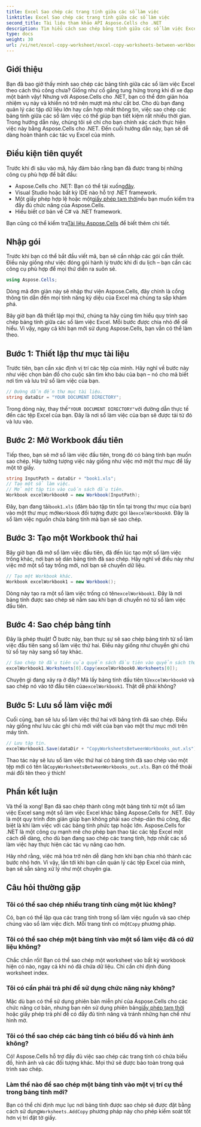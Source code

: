 ```yaml
---
title: Excel Sao chép các trang tính giữa các sổ làm việc
linktitle: Excel Sao chép các trang tính giữa các sổ làm việc
second_title: Tài liệu tham khảo API Aspose.Cells cho .NET
description: Tìm hiểu cách sao chép bảng tính giữa các sổ làm việc Excel bằng Aspose.Cells cho .NET. Hướng dẫn từng bước với các ví dụ mã để hợp lý hóa việc quản lý bảng tính của bạn.
type: docs
weight: 30
url: /vi/net/excel-copy-worksheet/excel-copy-worksheets-between-workbooks/
---
```

## Giới thiệu

Bạn đã bao giờ thấy mình sao chép các bảng tính giữa các sổ làm việc Excel theo cách thủ công chưa? Giống như cố gắng tung hứng trong khi đi xe đạp một bánh vậy! Nhưng với Aspose.Cells cho .NET, bạn có thể đơn giản hóa nhiệm vụ này và khiến nó trở nên mượt mà như cắt bơ. Cho dù bạn đang quản lý các tập dữ liệu lớn hay cần hợp nhất thông tin, việc sao chép các bảng tính giữa các sổ làm việc có thể giúp bạn tiết kiệm rất nhiều thời gian. Trong hướng dẫn này, chúng tôi sẽ chỉ cho bạn chính xác cách thực hiện việc này bằng Aspose.Cells cho .NET. Đến cuối hướng dẫn này, bạn sẽ dễ dàng hoàn thành các tác vụ Excel của mình.

## Điều kiện tiên quyết

Trước khi đi sâu vào mã, hãy đảm bảo rằng bạn đã được trang bị những công cụ phù hợp để bắt đầu:

-  Aspose.Cells cho .NET: Bạn có thể tải xuống[đây](https://releases.aspose.com/cells/net/).
- Visual Studio hoặc bất kỳ IDE nào hỗ trợ .NET framework.
-  Một giấy phép hợp lệ hoặc một[giấy phép tạm thời](https://purchase.aspose.com/temporary-license/)nếu bạn muốn kiểm tra đầy đủ chức năng của Aspose.Cells.
- Hiểu biết cơ bản về C# và .NET framework.

 Bạn cũng có thể kiểm tra[Tài liệu Aspose.Cells](https://reference.aspose.com/cells/net/) để biết thêm chi tiết.

## Nhập gói

Trước khi bạn có thể bắt đầu viết mã, bạn sẽ cần nhập các gói cần thiết. Điều này giống như việc đóng gói hành lý trước khi đi du lịch – bạn cần các công cụ phù hợp để mọi thứ diễn ra suôn sẻ.

```csharp
using Aspose.Cells;
```

Dòng mã đơn giản này sẽ nhập thư viện Aspose.Cells, đây chính là cổng thông tin dẫn đến mọi tính năng kỳ diệu của Excel mà chúng ta sắp khám phá.


Bây giờ bạn đã thiết lập mọi thứ, chúng ta hãy cùng tìm hiểu quy trình sao chép bảng tính giữa các sổ làm việc Excel. Mỗi bước được chia nhỏ để dễ hiểu. Vì vậy, ngay cả khi bạn mới sử dụng Aspose.Cells, bạn vẫn có thể làm theo.

## Bước 1: Thiết lập thư mục tài liệu

Trước tiên, bạn cần xác định vị trí các tệp của mình. Hãy nghĩ về bước này như việc chọn bản đồ cho cuộc săn tìm kho báu của bạn – nó cho mã biết nơi tìm và lưu trữ sổ làm việc của bạn.

```csharp
// Đường dẫn đến thư mục tài liệu.
string dataDir = "YOUR DOCUMENT DIRECTORY";
```

 Trong dòng này, thay thế`"YOUR DOCUMENT DIRECTORY"`với đường dẫn thực tế đến các tệp Excel của bạn. Đây là nơi sổ làm việc của bạn sẽ được tải từ đó và lưu vào.

## Bước 2: Mở Workbook đầu tiên

Tiếp theo, bạn sẽ mở sổ làm việc đầu tiên, trong đó có bảng tính bạn muốn sao chép. Hãy tưởng tượng việc này giống như việc mở một thư mục để lấy một tờ giấy.

```csharp
string InputPath = dataDir + "book1.xls";
// Tạo một sổ làm việc.
// Mở một tập tin vào cuốn sách đầu tiên.
Workbook excelWorkbook0 = new Workbook(InputPath);
```

 Đây, bạn đang tải`book1.xls` (đảm bảo tập tin tồn tại trong thư mục của bạn) vào một thư mục mới`Workbook` đối tượng được gọi là`excelWorkbook0`. Đây là sổ làm việc nguồn chứa bảng tính mà bạn sẽ sao chép.

## Bước 3: Tạo một Workbook thứ hai

Bây giờ bạn đã mở sổ làm việc đầu tiên, đã đến lúc tạo một sổ làm việc trống khác, nơi bạn sẽ dán bảng tính đã sao chép. Hãy nghĩ về điều này như việc mở một sổ tay trống mới, nơi bạn sẽ chuyển dữ liệu.

```csharp
// Tạo một Workbook khác.
Workbook excelWorkbook1 = new Workbook();
```

 Dòng này tạo ra một sổ làm việc trống có tên`excelWorkbook1`. Đây là nơi bảng tính được sao chép sẽ nằm sau khi bạn di chuyển nó từ sổ làm việc đầu tiên.

## Bước 4: Sao chép bảng tính

Đây là phép thuật! Ở bước này, bạn thực sự sẽ sao chép bảng tính từ sổ làm việc đầu tiên sang sổ làm việc thứ hai. Điều này giống như chuyển ghi chú từ sổ tay này sang sổ tay khác.

```csharp
// Sao chép tờ đầu tiên của quyển sách đầu tiên vào quyển sách thứ hai.
excelWorkbook1.Worksheets[0].Copy(excelWorkbook0.Worksheets[0]);
```

 Chuyện gì đang xảy ra ở đây? Mã lấy bảng tính đầu tiên từ`excelWorkbook0` và sao chép nó vào tờ đầu tiên của`excelWorkbook1`. Thật dễ phải không?

## Bước 5: Lưu sổ làm việc mới

Cuối cùng, bạn sẽ lưu sổ làm việc thứ hai với bảng tính đã sao chép. Điều này giống như lưu các ghi chú mới viết của bạn vào một thư mục mới trên máy tính.

```csharp
// Lưu tập tin.
excelWorkbook1.Save(dataDir + "CopyWorksheetsBetweenWorkbooks_out.xls");
```

 Thao tác này sẽ lưu sổ làm việc thứ hai có bảng tính đã sao chép vào một tệp mới có tên là`CopyWorksheetsBetweenWorkbooks_out.xls`. Bạn có thể thoải mái đổi tên theo ý thích!

## Phần kết luận

Và thế là xong! Bạn đã sao chép thành công một bảng tính từ một sổ làm việc Excel sang một sổ làm việc Excel khác bằng Aspose.Cells for .NET. Đây là một quy trình đơn giản giúp bạn không phải sao chép-dán thủ công, đặc biệt là khi làm việc với các bảng tính phức tạp hoặc lớn. Aspose.Cells for .NET là một công cụ mạnh mẽ cho phép bạn thao tác các tệp Excel một cách dễ dàng, cho dù bạn đang sao chép các trang tính, hợp nhất các sổ làm việc hay thực hiện các tác vụ nâng cao hơn.

Hãy nhớ rằng, việc mã hóa trở nên dễ dàng hơn khi bạn chia nhỏ thành các bước nhỏ hơn. Vì vậy, lần tới khi bạn cần quản lý các tệp Excel của mình, bạn sẽ sẵn sàng xử lý như một chuyên gia.

## Câu hỏi thường gặp

### Tôi có thể sao chép nhiều trang tính cùng một lúc không?

 Có, bạn có thể lặp qua các trang tính trong sổ làm việc nguồn và sao chép chúng vào sổ làm việc đích. Mỗi trang tính có một`Copy` phương pháp.

### Tôi có thể sao chép một bảng tính vào một sổ làm việc đã có dữ liệu không?

Chắc chắn rồi! Bạn có thể sao chép một worksheet vào bất kỳ workbook hiện có nào, ngay cả khi nó đã chứa dữ liệu. Chỉ cần chỉ định đúng worksheet index.

### Tôi có cần phải trả phí để sử dụng chức năng này không?

 Mặc dù bạn có thể sử dụng phiên bản miễn phí của Aspose.Cells cho các chức năng cơ bản, nhưng bạn nên sử dụng phiên bản[giấy phép tạm thời](https://purchase.aspose.com/temporary-license/) hoặc giấy phép trả phí để có đầy đủ tính năng và tránh những hạn chế như hình mờ.

### Tôi có thể sao chép các bảng tính có biểu đồ và hình ảnh không?

Có! Aspose.Cells hỗ trợ đầy đủ việc sao chép các trang tính có chứa biểu đồ, hình ảnh và các đối tượng khác. Mọi thứ sẽ được bảo toàn trong quá trình sao chép.

### Làm thế nào để sao chép một bảng tính vào một vị trí cụ thể trong bảng tính mới?

 Bạn có thể chỉ định mục lục nơi bảng tính được sao chép sẽ được đặt bằng cách sử dụng`Worksheets.AddCopy` phương pháp này cho phép kiểm soát tốt hơn vị trí đặt tờ giấy.